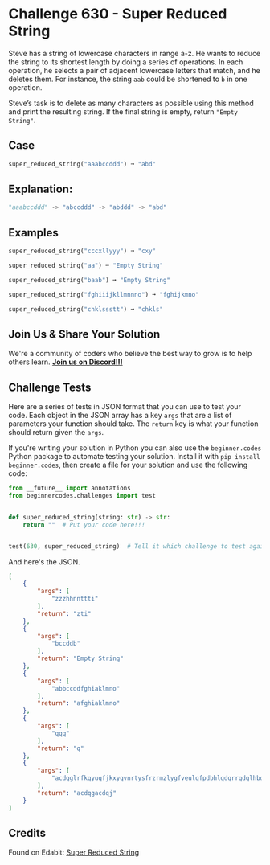 # Challenge 630 - Super Reduced String

Steve has a string of lowercase characters in range a-z. He wants to reduce the string to its shortest length by doing a series of operations. In each operation, he selects a pair of adjacent lowercase letters that match, and he deletes them. For instance, the string `aab` could be shortened to `b` in one operation.

Steve’s task is to delete as many characters as possible using this method and print the resulting string. If the final string is empty, return `"Empty String"`.

## Case
```python
super_reduced_string("aaabccddd") ➞ "abd"
```
## Explanation:
```python
"aaabccddd" -> "abccddd" -> "abddd" -> "abd"
```
## Examples
```python
super_reduced_string("cccxllyyy") ➞ "cxy"

super_reduced_string("aa") ➞ "Empty String"

super_reduced_string("baab") ➞ "Empty String"

super_reduced_string("fghiiijkllmnnno") ➞ "fghijkmno"

super_reduced_string("chklssstt") ➞ "chkls"
```
## Join Us & Share Your Solution

We're a community of coders who believe the best way to grow is to help others learn. **[Join us on Discord!!!](https://discord.gg/sfHykntuGy)**

## Challenge Tests

Here are a series of tests in JSON format that you can use to test your code. Each object in the JSON array has a key `args` that are a list of parameters your function should take. The `return` key is what your function should return given the `args`. 

If you're writing your solution in Python you can also use the `beginner.codes` Python package to automate testing your solution. Install it with `pip install beginner.codes`, then create a file for your solution and use the following code:
```python
from __future__ import annotations
from beginnercodes.challenges import test


def super_reduced_string(string: str) -> str:
    return ""  # Put your code here!!!


test(630, super_reduced_string)  # Tell it which challenge to test against
```
And here's the JSON.
```json
[
    {
        "args": [
            "zzzhhnnttti"
        ],
        "return": "zti"
    },
    {
        "args": [
            "bccddb"
        ],
        "return": "Empty String"
    },
    {
        "args": [
            "abbccddfghiaklmno"
        ],
        "return": "afghiaklmno"
    },
    {
        "args": [
            "qqq"
        ],
        "return": "q"
    },
    {
        "args": [
            "acdqglrfkqyuqfjkxyqvnrtysfrzrmzlygfveulqfpdbhlqdqrrqdqlhbdpfqluevfgylzmrzrfsytrnvqyxkjfquyqkfrlacdqj"
        ],
        "return": "acdqgacdqj"
    }
]
```
## Credits

Found on Edabit: [Super Reduced String](https://edabit.com/challenge/JBTLDxvdzpjyJA4Nv)
